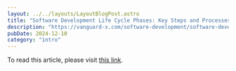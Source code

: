 ```yaml
---
layout: ../../layouts/LayoutBlogPost.astro
title: "Software Development Life Cycle Phases: Key Steps and Processes"
description: "https://vanguard-x.com/software-development/software-development-life-cycle-phases/"
pubDate: 2024-12-10
category: "intro"
---
```

To read this article, please visit [this link](https://vanguard-x.com/software-development/software-development-life-cycle-phases/).


<!-- ---
layout: ../../layouts/LayoutBlogPost.astro
title: "Hello, World"
description: "this is a post example"
pubDate: 2023-01-21
category: "intro"
---

# Hi there!

This Markdown file creates a page at `your-domain.com/post1/`

It probably isn't styled much, but Markdown does support:

- **bold** and _italics._
- lists
- [links](https://astro.build)
- and more! -->
